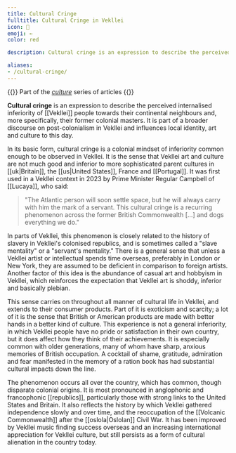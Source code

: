 ```yaml
---
title: Cultural Cringe
fulltitle: Cultural Cringe in Vekllei
icon: 📇
emoji: ←
color: red

description: Cultural cringe is an expression to describe the perceived internalised inferiority of Vekllei people towards their continental neighbours and, more specifically, their former colonial masters.

aliases:
- /cultural-cringe/
---
```

{{<note series>}}
 Part of the *[culture](/culture/)* series of articles
{{</note>}}

**Cultural cringe** is an expression to describe the perceived internalised inferiority of [[Vekllei]] people towards their continental neighbours and, more specifically, their former colonial masters. It is part of a broader discourse on post-colonialism in Vekllei and influences local identity, art and culture to this day.

In its basic form, cultural cringe is a colonial mindset of inferiority common enough to be observed in Vekllei. It is the sense that Vekllei art and culture are not much good and inferior to more sophisticated parent cultures in [[uk|Britain]], the [[us|United States]], France and [[Portugal]]. It was first used in a Vekllei context in 2023 by Prime Minister Regular Campbell of [[Lucaya]], who said:

>"The Atlantic person will soon settle space, but he will always carry with him the mark of a servant. This cultural cringe is a recurring phenomenon across the former British Commonwealth [...] and dogs everything we do."

In parts of Vekllei, this phenomenon is closely related to the history of slavery in Vekllei's colonised republics, and is sometimes called a "slave mentality" or a "servant's mentality." There is a general sense that unless a Vekllei artist or intellectual spends time overseas, preferably in London or New York, they are assumed to be deficient in comparison to foreign artists. Another factor of this idea is the abundance of casual art and hobbyism in Vekllei, which reinforces the expectation that Vekllei art is shoddy, inferior and basically plebian.

This sense carries on throughout all manner of cultural life in Vekllei, and extends to their consumer products. Part of it is exoticism and scarcity; a lot of it is the sense that British or American products are made with better hands in a better kind of culture. This experience is not a general inferiority, in which Vekllei people have no pride or satisfaction in their own country, but it does affect how they think of their achievements. It is especially common with older generations, many of whom have sharp, anxious memories of British occupation. A cocktail of shame, gratitude, admiration and fear manifested in the memory of a ration book has had substantial cultural impacts down the line.

The phenomenon occurs all over the country, which has common, though disparate colonial origins. It is most pronounced in anglophonic and francophonic [[republics]], particularly those with strong links to the United States and Britain. It also reflects the history by which Vekllei gathered independence slowly and over time, and the reoccupation of the [[Volcanic Commonwealth]] after the [[oslola|Oslolan]] Civil War. It has been improved by Vekllei music finding success overseas and an increasing international appreciation for Vekllei culture, but still persists as a form of cultural alienation in the country today.

